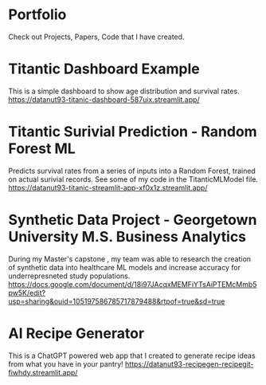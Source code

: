 # Portfolio
Check out Projects, Papers, Code that I have created. 

# Titantic Dashboard Example
This is a simple dashboard to show age distribution and survival rates. 
https://datanut93-titanic-dashboard-587uix.streamlit.app/

# Titantic Surivial Prediction - Random Forest ML 
Predicts survival rates from a series of inputs into a Random Forest, trained on actual surivial records. See some of my code in the TitanticMLModel file. 
https://datanut93-titanic-streamlit-app-xf0x1z.streamlit.app/

# Synthetic Data Project - Georgetown University M.S. Business Analytics 
During my Master's capstone , my team was able to research the creation of synthetic data into healthcare ML models and increase accuracy for underrepresneted study populations.
https://docs.google.com/document/d/18i97JAcqxMEMFiYTsAiPTEMcMmb5pw5K/edit?usp=sharing&ouid=105197586785717879488&rtpof=true&sd=true

# AI Recipe Generator 
This is a ChatGPT powered web app that I created to generate recipe ideas from what you have in your pantry! 
https://datanut93-recipegen-recipegit-fiwhdy.streamlit.app/

